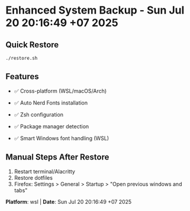 # Enhanced System Backup - Sun Jul 20 20:16:49 +07 2025

## Quick Restore

```bash
./restore.sh
```


## Features
- ✅ Cross-platform (WSL/macOS/Arch)

- ✅ Auto Nerd Fonts installation
- ✅ Zsh configuration  
- ✅ Package manager detection
- ✅ Smart Windows font handling (WSL)

## Manual Steps After Restore
1. Restart terminal/Alacritty
2. Restore dotfiles
3. Firefox: Settings > General > Startup > "Open previous windows and tabs"


**Platform**: wsl | **Date**: Sun Jul 20 20:16:49 +07 2025
